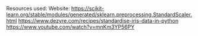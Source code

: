 Resources used:
Website:
https://scikit-learn.org/stable/modules/generated/sklearn.preprocessing.StandardScaler.html
https://www.dezyre.com/recipes/standardise-iris-data-in-python
https://www.youtube.com/watch?v=mnKm3YP56PY


